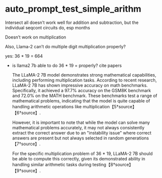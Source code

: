 # auto_prompt_test_simple_arithm

Intersect all doesn’t work well for addition and subtraction, but the individual seqcont circuits do, esp months

Doesn’t work on multiplication

Also, Llama-2 can’t do multiple digit multiplication properly?

yes: 36 * 19 = 664

- is llama2 7b able to do 36 * 19 = properly? cite papers
    
    The LLaMA-2 7B model demonstrates strong mathematical capabilities, including performing multiplication tasks. According to recent research, LLaMA-2 7B has shown impressive accuracy on math benchmarks. Specifically, it achieved a 97.7% accuracy on the GSM8K benchmark and 72.0% on the MATH benchmark. These benchmarks test a range of mathematical problems, indicating that the model is quite capable of handling arithmetic operations like multiplication【5†source】【6†source】.
    
    However, it is important to note that while the model can solve many mathematical problems accurately, it may not always consistently extract the correct answer due to an "instability issue" where correct answers are present but not always selected in random generations【7†source】.
    
    For the specific multiplication problem of 36 * 19, LLaMA-2 7B should be able to compute this correctly, given its demonstrated ability in handling similar arithmetic tasks during testing【8†source】【9†source】.